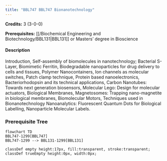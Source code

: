 ```yaml
---
title: "BBL747 BBL747 Bionanotechnology"
---
```

**Credits:** 3 (3-0-0)

**Prerequisites:** [[/Biochemical Engineering and Biotechnology/BBL131|BBL131]] or Masters’ degree in Bioscience

#### Description
Introduction, Self-assembly of biomolecules in nanotechnology; Bacterial S-Layer, Biomimetic Ferritin, Biodegradable nanoparticles for drug delivery to cells and tissues, Polymer Nanocontainers, Ion channels as molecular switches, Patch clamp technique, Protein based nanoelectronics, Bacteriorhodopsin and its technical applications, Carbon Nanotubes: Towards next generation biosensors, Molecular Lego: Design for molecular actuators, Biological Membranes, Magnetosomes: Trapping nano-magnetite in biological membranes, Biomolecular Motors, Techniques used in Bionanotechnology Nanoanalytics: Fluorescent Quantum Dots for Biological Labelling, Nanoparticle Molecular Labels.

### Prerequisite Tree

```mermaid
flowchart TD
BBL747-1299[BBL747]
BBL747-1299 --> BBL131-1299[BBL131]

classDef empty height:17px, fill:transparent, stroke:transparent;
classDef trueEmpty height:0px, width:0px;
```